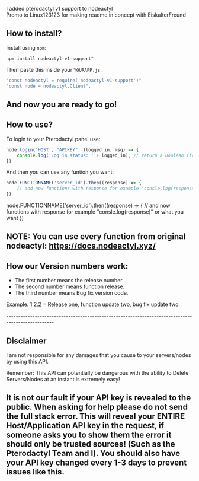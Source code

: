 I added pterodactyl v1 support to nodeactyl <br/>
Promo to Linux123123 for making readme in concept with EiskalterFreund

How to install?
----------------------------------------------------------------------------------------------------
Install using `npm`:
```
npm install nodeactyl-v1-support"
```
Then paste this inside your `YOURAPP.js`:
```javascript
"const nodeactyl = require('nodeactyl-v1-support')"
"const node = nodeactyl.Client".
```

And now you are ready to go!
----------------------------------------------------------------------------------------------------

How to use?
----------------------------------------------------------------------------------------------------
To login to your Pterodactyl panel use:
```javascript
node.login('HOST', "APIKEY", (logged_in, msg) => {
	console.log('Log in status: ' + logged_in); // return a Boolean (true/false) if logged in.
})

```
And then you can use any funtion you want:
```javascript
node.FUNCTIONNAME('server_id').then((response) => {
	// and now functions with response for example "consle.log(response)" or what you want
})
```

node.FUNCTIONNAME('server_id').then((response) => {
	// and now functions with response for example "consle.log(response)" or what you want
})

NOTE: You can use every function from original nodeactyl: https://docs.nodeactyl.xyz/
---------------------------------------------------------------------------------------------------

How our Version numbers work:
---------------------------------------------------------------------------------------------------
- The first number means the release number.
- The second number means function release.
- The third number means Bug fix version code.
<p>Example: 1.2.2 = Release one, function update two, bug fix update two.</p>
--------------------------------------------------------------------------------------------------

Disclaimer
--------------------------------------------------------------------------------------------------
I am not responsible for any damages that you cause to your servers/nodes by using this API.

Remember: This API can potentially be dangerous with the ability to Delete Servers/Nodes at an instant 
is extremely easy!

It is not our fault if your API key is revealed to the public. When asking for help please do not 
send the full stack error. This will reveal your ENTIRE Host/Application API key in the request, 
if someone asks you to show them the error it should only be trusted sources! (Such as the 
Pterodactyl Team and I). You should also have your API key changed every 1-3 days to 
prevent issues like this.
--------------------------------------------------------------------------------------------------
